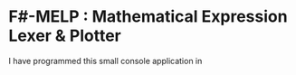 
# F#-MELP : Mathematical Expression Lexer &amp; Plotter 

I have programmed this small console application in